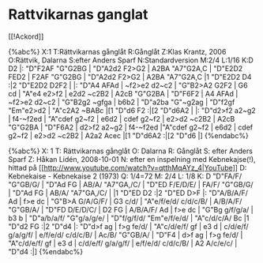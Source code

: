 # Rattvikarnas ganglat

[[!Ackord]]

{%abc%}
X:1
T:Rättvikarnas gånglåt 
R:Gånglåt
Z:Klas Krantz, 2006
O:Rättvik, Dalarna
S:efter Anders Sparf
N:Standardversion
M:2/4
L:1/16
K:D
D2 |: "D"F2AF "G"G2BG | "D"A2d2 F2>G2 | A2BA "A7"G2A,C | "D"E2D2 FED2 |
F2AF "G"G2BG | "D"A2d2 F2>G2 | A2BA "A7"G2A,C |1 "D"E2D2 D4 :|2 "D"E2D2 D2F2 |
|: "D"A4 AFAd | ~f2>e2 d2~c2 | "G"B2>A2 G2F2 | G6 cd |
"A"e4 e2>f2 | e2d2 ~c2B2 | A2cB "G"G2BA | "D"F6F2 |
A4 AFAd | ~f2>e2 d2~c2 | "G"B2g2 ~gfga | b6b2 |
"D"a2ba "G"~g2ag | "D"f2gf "Em"e2>d2 | "A"c2A2 ~BABc |[1 "D"d6 F2 :|[2 "D"d6A2 |
|: "D"d2>f2 a2~g2 | f4-~f2ed | "A"cdef g2~f2 | e6d2 |
cdef g2~f2 | e2>d2 ~c2B2 | A2cB "G"G2BA | "D"F6A2 | 
d2>f2 a2~g2 | f4-~f2ed |"A"cdef g2~f2 | e6d2 | 
cdef g2~f2 | e2>d2 ~c2B2 | A2a2 Acec |[1 "D"d6A2 :|[2 "D"d6 |]
{%endabc%}


{%abc%}
X: 1
T: Rättvikarnas gånglåt
O: Dalarna
R: Gånglåt
S: efter Anders Sparf
Z: Håkan Lidén, 2008-10-01
N: efter en inspelning med Kebnekajse(!), hittad på [[http://www.youtube.com/watch?v=qtthMqAYz_4|YouTube]]
D: Kebnekaise - Kebnekaise 2 (1973)
Q: 1/4=72
M: 2/4
L: 1/8
K: D
"D"FA/F/ "G"GB/G/ | "D"Ad FG | AB/A/ "A7"GA,/C/ | "D"ED F/E/D/E/ | FA/F/ "G"GB/G/ | "D"Ad FG | AB/A/ "A7"GA,/C/ |
|1 "D"ED D2 :|2 "D"ED D>F |: "D"A/B/A/F/ Ad | f>e dc | "G"B>A G/A/G/F/ | G3 c/d/ | "A"e/f/e/d/ c/d/c/B/ | 
A/B/A/F/ "G"GB/A/ | "D"FD D/E/D/C/ | D2 FG | A/B/A/F/ Ad | f>e dc | "G"Bg g/f/g/a/ | b3 b |
"D"a/b/a/f/ "G"g/a/g/e/ | "D"f/g/f/d/ "Em"e/f/e/d/ | "A"c/d/c/A/ Bc |1 "D"d2 FG :|2 "D"d4 |: "D"d>f ag | f>g fe/d/ | 
"A"c/d/e/f/ gf | e3 d | c/d/e/f/ g/a/g/f/ | e/f/e/d/ c/d/c/B/ | Ac/B/ "G"GB/A/ | "D"F4 | d>f ag | 
f>g fe/d/ | "A"c/d/e/f/ gf | e3 d | c/d/e/f/ g/a/g/f/ | e/f/e/d/ c/d/c/B/ | A2 A/c/e/c/ | "D"d4 :|]
{%endabc%}

